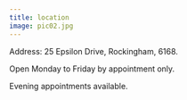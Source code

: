 ```yaml
---
title: location
image: pic02.jpg
---
```

Address: 25 Epsilon Drive, Rockingham, 6168.

Open Monday to Friday by appointment only.

Evening appointments available.